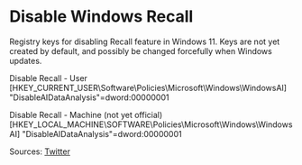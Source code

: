 # Disable Windows Recall
Registry keys for disabling Recall feature in Windows 11. Keys are not yet created by default, and possibly be changed forcefully when Windows updates.

Disable Recall - User [HKEY_CURRENT_USER\Software\Policies\Microsoft\Windows\WindowsAI] "DisableAIDataAnalysis"=dword:00000001

Disable Recall - Machine (not yet official) [HKEY_LOCAL_MACHINE\SOFTWARE\Policies\Microsoft\Windows\WindowsAI] "DisableAIDataAnalysis"=dword:00000001

Sources: [Twitter](https://x.com/0x6d69636b/status/1798390805180379206?s=46)
